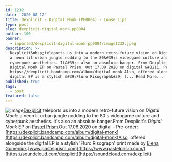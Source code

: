 ```yaml
---
id: 1232
date: '2020-08-12'
title: Dexplicit - Digital Monk (PP0004) - Loose Lips
type: post
slug: dexplicit-digital-monk-pp0004
author: 100
banner:
  - imported/dexplicit-digital-monk-pp0004/image1232.jpeg
description: >-
  Dexplicit&nbsp;teleports us into a modern retro-future vision on Digital Monk:
  a neon lit urban jungle nodding to the 80&#39;s videogame culture and
  cyberpunk aesthetics. It&#39;s also an absolute banger. From Dexplicit&#39;s
  Digital Monk EP on Pastel Prism. Out 17.08.2020 on digital &#8211; Pre-order:
  https://dexplicit.bandcamp.com/album/digital-monk Also, offered alongside the
  digital EP is a stylish &#39;Fluro Risograph&#39; [...]Read More...
published: true
tags:
  - post
featured: false
---
```

![image](../imported/dexplicit-digital-monk-pp0004/image1232.jpeg)[Dexplicit](https://dexplicit.bandcamp.com/) teleports us into a modern retro-future vision on _Digital Monk_: a neon lit urban jungle nodding to the 80's videogame culture and cyberpunk aesthetics. It's also an absolute banger.From Dexplicit's _Digital Monk_ EP on [Pastel Prism](https://www.pastelprism.com/).Out 17.08.2020 on digital – Pre-order: [](https://dexplicit.bandcamp.com/album/digital-monk)[https://dexplicit.bandcamp.com/album/digital-monk](https://dexplicit.bandcamp.com/album/digital-monk)Also, offered alongside the digital EP is a stylish 'Fluro Risograph' print made by [Elena Gumeniuk](https://www.instagram.com/elenagumeniuk).[](https://www.pastelprism.com/)[www.pastelprism.com](https://www.pastelprism.com/)  
[](https://soundcloud.com/dexplicit)[https://soundcloud.com/dexplicit](https://soundcloud.com/dexplicit)